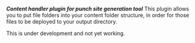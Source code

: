 ***Content handler plugin for punch site generation tool***
This plugin allows you to put file folders into your content folder structure, in order for those files to be deployed
to your output directory.

This is under development and not yet working.